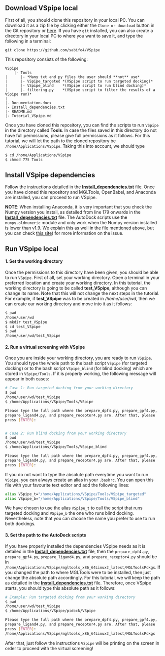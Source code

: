## __Download VSpipe local__

First of all, you should clone this repository in your local PC. You can download it 
as a zip file by clicking either the `Clone or download` button in the Git repository or [here](https://github.com/sabifo4/VSpipe/archive/master.zip).
If you have `git` installed, you can also create a directory in your local PC to where you
want to save it, and type the following in a terminal:

`git clone https://github.com/sabifo4/VSpipe`

This repository consists of the following:

```
VSpipe 
    |- Tools 
|      |- *Many txt and py files the user should **not** use* 
|	   |- VSpipe_targeted *(VSpipe script to run targeted docking)*
|	   |- VSpipe_blind    *(VSpipe script to run blind docking)*
|	   |- filtering.py    *(VSpipe script to filter the results of a VSpipe run)*
|
|- Documentation.docx
|- Install_dependencies.txt
|- README.md
|- Tutorial_VSpipe.md
```

Once you have cloned this repository, you can find the scripts to run `VSpipe` in the directory called 
**Tools**. In case the files saved in this directory do not have full permissions, please
give full permissions as it follows. For this tutorial, we will let the path to the cloned 
repository be `/home/Applications/VSpipe`. Taking this into account, we should type

```bash 
$ cd /home/Applications/VSpipe
$ chmod 775 Tools
```

## __Install VSpipe dependencies__ 

Follow the instructions detailed in the [__Install_dependencies.txt__](https://github.com/sabifo4/VSpipe/blob/master/Install_dependencies.txt)
file. Once you have cloned this repository and MGLTools, OpenBabel, and Anaconda are installed, you can proceed to run VSpipe.

**NOTE**: When installing Anaconda, it is very important that you check the Numpy version you install, as detailed from line 179
onwards in the [__Install_dependencies.txt__](https://github.com/sabifo4/VSpipe/blob/master/Install_dependencies.txt)
file. The AutoDock scripts use the `numpy.oldnumeric` module and only work when the Numpy version installed is lower than v1.9.
We explain this as well in the file mentioned above, but you can check [this site](https://bitbucket.org/khinsen/scientificpython/issues/13))
for more information on the issue.


## __Run VSpipe local__

#### 1. Set the working directory

Once the permissions to this directory have been given, you should be able to run `VSpipe`.
First of all, set your working directory. Open a terminal in your preferred location and 
create your working directory. In this tutorial, the working directory is going to be called **test_VSpipe**,
although you can change its name. Note that this will not change the next steps in the tutorial. For example, if
**test_VSpipe** was to be created in */home/user/wd*, then we can create our working directory and move into
it as it follows:

```bash
$ pwd
/home/user/wd
$ mkdir test_VSpipe
$ cd test_VSpipe 
$ pwd
/home/user/wd/test_VSpipe
```

#### 2. Run a virtual screening with VSpipe
Once you are inside your working directory, you are ready to run `VSpipe`. You should type the whole path to the bash 
script `VSpipe` (for targeted docking) or to the bash script `VSpipe_blind` (for blind docking)
which are stored in `VSpipe/Tools`. If it is properly working, the following message will appear 
in both cases:

```bash
# Case 1: Run targeted docking from your working directory
$ pwd 
/home/user/wd/test_VSpipe
$ /home/Applications/VSpipe/Tools/VSpipe

Please type the full path where the prepare_dpf4.py, prepare_gpf4.py,
prepare_ligand4.py, and prepare_receptor4.py are. After that, please 
press [ENTER]:


# Case 2: Run blind docking from your working directory
$ pwd 
/home/user/wd/test_VSpipe
$ /home/Applications/VSpipe/Tools/VSpipe_blind

Please type the full path where the prepare_dpf4.py, prepare_gpf4.py,
prepare_ligand4.py, and prepare_receptor4.py are. After that, please 
press [ENTER]:

```

If you do not want to type the absolute path everytime you want to run 
`VSpipe`, you can always create an alias in your `.bashrc`. You can open
this file with your favourite text editor and add the following lines:

```bash
alias VSpipe_t="/home/Applications/VSpipe/Tools/VSpipe_targeted"
alias VSpipe_b="/home/Applications/VSpipe/Tools/VSpipe_blind"
```

We have chosen to use the alias `VSpipe_t` to call the script that runs targeted docking and 
`VSpipe_b` the one who runs blind docking. Nevertheless, note that you can choose the name you 
prefer to use to run both dockings.

#### 3. Set the path to the AutoDock scripts 

If you have properly installed the dependencies VSpipe needs as it is 
detailed in the [__Install_dependencies.txt__](https://github.com/sabifo4/VSpipe/blob/master/Installation_Ubuntu.txt)
file, then the `prepare_dpf4.py`, `prepare_gpf4.py`, `prepare_ligand4.py`, and `prepare_receptor4.py`
should be in `/home/Applications/VSpipe/mgltools_x86_64Linux2_latest/MGLToolsPckgs`. If you changed the path 
to where MGLTools were to be installed, then just change the absolute path accordingly.
For this tutorial, we will keep the path as detailed in the [__Install_dependencies.txt__](https://github.com/sabifo4/VSpipe/blob/master/Installation_Ubuntu.txt)
file. Therefore, once VSpipe starts, you should type this absolute path as it follows:

```bash
# Example: Run targeted docking from your working directory
$ pwd 
/home/user/wd/test_VSpipe
$ /home/Applications/VSpipe/pidock/VSpipe

Please type the full path where the prepare_dpf4.py, prepare_gpf4.py,
prepare_ligand4.py, and prepare_receptor4.py are. After that, please 
press [ENTER]:
/home/Applications/VSpipe/mgltools_x86_64Linux2_latest/MGLToolsPckgs

```

After that, just follow the instructions `VSpipe` will be printing on the screen in 
order to proceed with the virtual screening!


